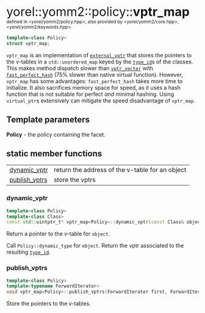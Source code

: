 <span style="font-size:xx-large;">yorel::yomm2::policy::<strong>vptr_map</strong></span><br/>
<sub>defined in <yorel/yomm2/policy.hpp>, also provided by <yorel/yomm2/core.hpp>, <yorel/yomm2/keywords.hpp></sub><br/>

```c++
template<class Policy>
struct vptr_map;
```

`vptr_map` is an implementation of [`external_vptr`](/yomm2/reference/policy-vptr_placement.html) that stores the
pointers to the v-tables in a `std::unordered_map` keyed by the [`type_id`](/yomm2/reference/type_id.html)s of
the classes. This makes method dispatch slower than [`vptr_vector`](/yomm2/reference/policy-vptr_vector.html) with
[`fast_perfect_hash`](/yomm2/reference/policy-fast_perfect_hash.html) (75% slower than native virtual function). However,
`vptr_map` has some advantages: `fast_perfect_hash` takes more time to
initialize. It also sacrifices memory space for speed, as it uses a hash
function that is not suitable for perfect _and_ minimal hashing. Using
`virtual_ptr`s extensively can mitigate the speed disadvantage of `vptr_map`.

## Template parameters

**Policy** - the policy containing the facet.

## static member functions
|                                 |                                                 |
| ------------------------------- | ----------------------------------------------- |
| [dynamic_vptr](#dynamic_vptr)   | return the address of the v-table for an object |
| [publish_vptrs](#publish_vptrs) | store the vptrs                                 |

### dynamic_vptr

```c++
template<class Policy>
template<class Class>
const std::uintptr_t* vptr_map<Policy>::dynamic_vptr(const Class& object);
```

Return a pointer to the v-table for `object`.

Call `Policy::dynamic_type` for `object`. Return the vptr associated to the
resulting [`type_id`](/yomm2/reference/type_id.html).

### publish_vptrs

```c++
template<class Policy>
template<typename ForwardIterator>
void vptr_map<Policy>::publish_vptrs(ForwardIterator first, ForwardIterator last);
```

Store the pointers to the v-tables.
